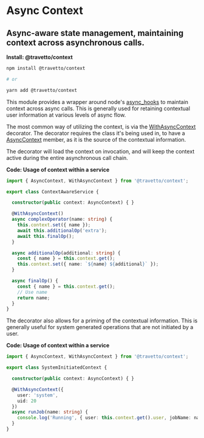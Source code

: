 <!-- This file was generated by @travetto/doc and should not be modified directly -->
<!-- Please modify https://github.com/travetto/travetto/tree/main/module/context/DOC.tsx and execute "npx trv doc" to rebuild -->
# Async Context

## Async-aware state management, maintaining context across asynchronous calls.

**Install: @travetto/context**
```bash
npm install @travetto/context

# or

yarn add @travetto/context
```

This module provides a wrapper around node's [async_hooks](https://nodejs.org/api/async_hooks.html) to maintain context across async calls. This is generally used for retaining contextual user information at various levels of async flow. 

The most common way of utilizing the context, is via the [WithAsyncContext](https://github.com/travetto/travetto/tree/main/module/context/src/decorator.ts#L6) decorator.  The decorator requires the class it's being used in, to have a [AsyncContext](https://github.com/travetto/travetto/tree/main/module/context/src/service.ts#L14) member, as it is the source of the contextual information. 

The decorator will load the context on invocation, and will keep the context active during the entire asynchronous call chain.

**Code: Usage of context within a service**
```typescript
import { AsyncContext, WithAsyncContext } from '@travetto/context';

export class ContextAwareService {

  constructor(public context: AsyncContext) { }

  @WithAsyncContext()
  async complexOperator(name: string) {
    this.context.set({ name });
    await this.additionalOp('extra');
    await this.finalOp();
  }

  async additionalOp(additional: string) {
    const { name } = this.context.get();
    this.context.set({ name: `${name} ${additional}` });
  }

  async finalOp() {
    const { name } = this.context.get();
    // Use name
    return name;
  }
}
```

The decorator also allows for a priming of the contextual information.  This is generally useful for system generated operations that are not initiated by a user.

**Code: Usage of context within a service**
```typescript
import { AsyncContext, WithAsyncContext } from '@travetto/context';

export class SystemInitiatedContext {

  constructor(public context: AsyncContext) { }

  @WithAsyncContext({
    user: 'system',
    uid: 20
  })
  async runJob(name: string) {
    console.log('Running', { user: this.context.get().user, jobName: name });
  }
}
```
